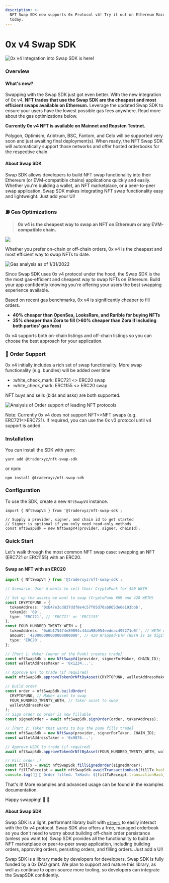 ```yaml
---
description: >-
  NFT Swap SDK now supports 0x Protocol v4! Try it out on Ethereum Mainnet
  today.
---
```


# 0x v4 Swap SDK

![0x v4 Integration into Swap SDK is here!](<../.gitbook/assets/IMAGE 2022-01-31 141408.jpg>)

### Overview

#### What's new?

Swapping with the Swap SDK just got even better. With the new integration of 0x v4, **NFT trades that use the Swap SDK are the cheapest and most efficient swaps available on Ethereum.** Leverage the updated Swap SDK to ensure your users have the lowest possible gas fees anywhere. Read more about the gas optimizations below.&#x20;

**Currently 0x v4 NFT is available on Mainnet and Ropsten Testnet.**

Polygon, Optimism, Aribtrum, BSC, Fantom, and Celo will be supported very soon and just awaiting final deployment(s). When ready, the NFT Swap SDK will automatically support those networks and offer hosted orderbooks for the respective chain.

#### About Swap SDK

Swap SDK allows developers to build NFT swap functionality into their Ethereum (or EVM-compatible chains) applications quickly and easily. Whether you're building a wallet, an NFT marketplace, or a peer-to-peer swap application, Swap SDK makes integrating NFT swap functionality easy and lightweight. Just add your UI!&#x20;

### ⛽  Gas Optimizations

> **0x v4 is the cheapest way to swap an NFT on Ethereum or any EVM-compatible chain.**

![](../.gitbook/assets/gas-optimization-banner.png)

Whether you prefer on-chain or off-chain orders, 0x v4 is the cheapest and most efficient way to swap NFTs to date.

![Gas analysis as of 1/31/2022](../.gitbook/assets/0x-v4-gas-costs.jpg)

Since Swap SDK uses 0x v4 protocol under the hood, the Swap SDK is the the most gas-efficient and cheapest way to swap NFTs on Ethereum. Build your app confidently knowing you're offering your users the best swapping experience available.

Based on recent gas benchmarks, 0x v4 is significantly cheaper  to fill orders.

* **40% cheaper than OpenSea, LooksRare, and Rarible for buying NFTs**
* **35% cheaper than Zora to fill (>60% cheaper than Zora if including both parties' gas fees)**

0x v4 supports both on-chain listings and off-chain listings so you can choose the best approach for your application.

### 📩  Order Support

0x v4 initially includes a rich set of swap functionality. More swap functionality (e.g. bundles) will be added over time

* :white\_check\_mark: ERC721 <> ERC20 swap
* :white\_check\_mark: ERC1155 <> ERC20 swap

NFT buys and sells (bids and asks) are both supported.

![Analysis of Order support of leading NFT protocols](../.gitbook/assets/order-support.png)

Note: Currently 0x v4 does not support NFT<>NFT swaps (e.g. ERC721<>ERC721). If required, you can use the 0x v3 protocol until v4 support is added.

### Installation

You can install the SDK with yarn:

`yarn add @traderxyz/nft-swap-sdk`

or npm:

`npm install @traderxyz/nft-swap-sdk`

### Configuration

To use the SDK, create a new `NftSwapV4` instance.

```tsx
import { NftSwapV4 } from '@traderxyz/nft-swap-sdk';

// Supply a provider, signer, and chain id to get started
// Signer is optional if you only need read-only methods
const nftSwapSdk = new NftSwapV4(provider, signer, chainId);
```

### Quick Start

Let's walk through the most common NFT swap case: swapping an NFT (ERC721 or ERC1155) with an ERC20.&#x20;

#### Swap an NFT with an ERC20

```typescript
import { NftSwapV4 } from '@traderxyz/nft-swap-sdk';

// Scenario: User A wants to sell their CryptoPunk for 420 WETH 

// Set up the assets we want to swap (CryptoPunk #69 and 420 WETH)
const CRYPTOPUNK = {
  tokenAddress: '0xb47e3cd837ddf8e4c57f05d70ab865de6e193bbb',
  tokenId: '69',
  type: 'ERC721', // 'ERC721' or 'ERC1155'
};
const FOUR_HUNDRED_TWENTY_WETH = {
  tokenAddress: '0x6b175474e89094c44da98b954eedeac495271d0f', // WETH contract address
  amount: '420000000000000000000', // 420 Wrapped-ETH (WETH is 18 digits)
  type: 'ERC20',
};

// [Part 1: Maker (owner of the Punk) creates trade]
const nftSwapSdk = new NftSwapV4(provider, signerForMaker, CHAIN_ID);
const walletAddressMaker = '0x1234...';

// Approve NFT to trade (if required)
await nftSwapSdk.approveTokenOrNftByAsset(CRYPTOPUNK, walletAddressMaker);

// Build order
const order = nftSwapSdk.buildOrder(
  CRYPTOPUNK, // Maker asset to swap
  FOUR_HUNDRED_TWENTY_WETH, // Taker asset to swap
  walletAddressMaker
);
// Sign order so order is now fillable
const signedOrder = await nftSwapSdk.signOrder(order, takerAddress);

// [Part 2: Taker that wants to buy the punk fills trade]
const nftSwapSdk = new NftSwap(provider, signerForTaker, CHAIN_ID);
const walletAddressTaker = '0x9876...';

// Approve USDC to trade (if required)
await nftSwapSdk.approveTokenOrNftByAsset(FOUR_HUNDRED_TWENTY_WETH, walletAddressTaker);

// Fill order :)
const fillTx = await nftSwapSdk.fillSignedOrder(signedOrder);
const fillTxReceipt = await nftSwapSdk.awaitTransactionHash(fillTx.hash);
console.log(`🎉 🥳 Order filled. TxHash: ${fillTxReceipt.transactionHash}`)
```

That's it! More examples and advanced usage can be found in the examples documentation.&#x20;

Happy swapping! :tada: :handshake:



#### About Swap SDK

Swap SDK is a light, performant library built with [`ethers`](https://github.com/ethers-io/ethers.js/) to easily interact with the 0x v4 protocol. Swap SDK also offers a free, managed orderbook so you don't need to worry about building off-chain order persistance (unless you want to). Swap SDK provides all the functionality to build an NFT marketplace or peer-to-peer swap application, including building orders, approving orders, persisting orders, and filling orders. Just add a UI!

Swap SDK is a library made by developers for developers. Swap SDK is fully funded by a 0x DAO grant. We plan to support and mature this library, as well as continue to open-source more tooling, so developers can integrate the SwapSDK confidently.
